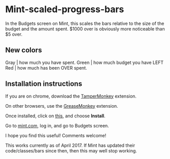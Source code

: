 # Mint-scaled-progress-bars
In the Budgets screen on Mint, this scales the bars relative to the size of the budget and the amount spent.
$1000 over is obviously more noticeable than $5 over.

## New colors
Gray | how much you have spent.
Green | how much budget you have LEFT
Red | how much has been OVER spent.

## Installation instructions

If you are on chrome, download the [TamperMonkey](https://chrome.google.com/webstore/detail/tampermonkey/dhdgffkkebhmkfjojejmpbldmpobfkfo?hl=en) extension.

On other browsers, use the [GreaseMonkey](https://addons.mozilla.org/en-GB/firefox/addon/greasemonkey/) extension.

Once installed, click on [this](https://raw.githubusercontent.com/xanderak/Mint-scaled-budget-bars/master/mint_scaled_budgets_bars.js), and choose **Install**.

Go to [mint.com](http://mint.com/), log in, and go to Budgets screen.



I hope you find this useful!  Comments welcome!

This works currently as of April 2017.  If Mint has updated their code/classes/bars since then, then this may well stop working.
